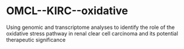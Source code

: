 # OMCL--KIRC--oxidative
Using genomic and transcriptome analyses to identify the role of the oxidative stress pathway in renal clear cell carcinoma and its potential therapeutic significance
